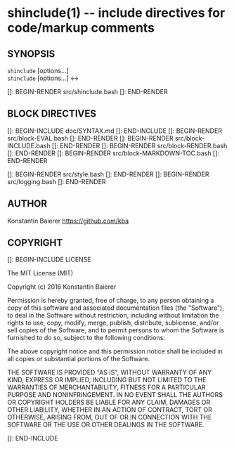 shinclude(1) -- include directives for code/markup comments
===========================================================

## SYNOPSIS

`shinclude` [options...] <file><br>
`shinclude` [options...] <-><br>

[]: BEGIN-RENDER src/shinclude.bash
[]: END-RENDER

## BLOCK DIRECTIVES

[]: BEGIN-INCLUDE doc/SYNTAX.md
[]: END-INCLUDE
[]: BEGIN-RENDER src/block-EVAL.bash
[]: END-RENDER
[]: BEGIN-RENDER src/block-INCLUDE.bash
[]: END-RENDER
[]: BEGIN-RENDER src/block-RENDER.bash
[]: END-RENDER
[]: BEGIN-RENDER src/block-MARKDOWN-TOC.bash
[]: END-RENDER

[]: BEGIN-RENDER src/style.bash
[]: END-RENDER
[]: BEGIN-RENDER src/logging.bash
[]: END-RENDER

## AUTHOR

Konstantin Baierer <https://github.com/kba>

## COPYRIGHT

[]: BEGIN-INCLUDE LICENSE

The MIT License (MIT)

Copyright (c) 2016 Konstantin Baierer

Permission is hereby granted, free of charge, to any person obtaining a copy
of this software and associated documentation files (the "Software"), to deal
in the Software without restriction, including without limitation the rights
to use, copy, modify, merge, publish, distribute, sublicense, and/or sell
copies of the Software, and to permit persons to whom the Software is
furnished to do so, subject to the following conditions:

The above copyright notice and this permission notice shall be included in all
copies or substantial portions of the Software.

THE SOFTWARE IS PROVIDED "AS IS", WITHOUT WARRANTY OF ANY KIND, EXPRESS OR
IMPLIED, INCLUDING BUT NOT LIMITED TO THE WARRANTIES OF MERCHANTABILITY,
FITNESS FOR A PARTICULAR PURPOSE AND NONINFRINGEMENT. IN NO EVENT SHALL THE
AUTHORS OR COPYRIGHT HOLDERS BE LIABLE FOR ANY CLAIM, DAMAGES OR OTHER
LIABILITY, WHETHER IN AN ACTION OF CONTRACT, TORT OR OTHERWISE, ARISING FROM,
OUT OF OR IN CONNECTION WITH THE SOFTWARE OR THE USE OR OTHER DEALINGS IN THE
SOFTWARE.

[]: END-INCLUDE

